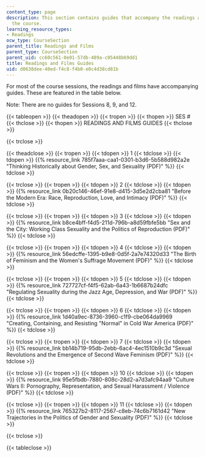 ```yaml
---
content_type: page
description: This section contains guides that accompany the readings and films for
  the course.
learning_resource_types:
- Readings
ocw_type: CourseSection
parent_title: Readings and Films
parent_type: CourseSection
parent_uid: cc60c561-0e01-57db-489a-c05448b69dd1
title: Readings and Films Guides
uid: d0638dee-40ed-f4c8-f4b0-e0c4d38cd81b
---
```


For most of the course sessions, the readings and films have accompanying guides. These are featured in the table below.

Note: There are no guides for Sessions 8, 9, and 12.

{{< tableopen >}}
{{< theadopen >}}
{{< tropen >}}
{{< thopen >}}
SES #
{{< thclose >}}
{{< thopen >}}
READINGS AND FILMS GUIDES
{{< thclose >}}

{{< trclose >}}

{{< theadclose >}}
{{< tropen >}}
{{< tdopen >}}
1
{{< tdclose >}}
{{< tdopen >}}
{{% resource_link 785f7aaa-caa1-0301-b3d6-5b588d982a2e "Thinking Historically about Gender, Sex, and Sexuality (PDF)" %}}
{{< tdclose >}}

{{< trclose >}}
{{< tropen >}}
{{< tdopen >}}
2
{{< tdclose >}}
{{< tdopen >}}
{{% resource_link 0b20c146-46ef-91e8-d415-3d5e2d2cba81 "Before the Modern Era: Race, Reproduction, Love, and Intimacy (PDF)" %}}
{{< tdclose >}}

{{< trclose >}}
{{< tropen >}}
{{< tdopen >}}
3
{{< tdclose >}}
{{< tdopen >}}
{{% resource_link b8ce4bff-f4d5-211d-796b-a8d59fbfe5bb "Sex and the City: Working Class Sexuality and the Politics of Reproduction (PDF)" %}}
{{< tdclose >}}

{{< trclose >}}
{{< tropen >}}
{{< tdopen >}}
4
{{< tdclose >}}
{{< tdopen >}}
{{% resource_link 56edcffe-1395-b9e8-0d5f-2a7e74320d33 "The Birth of Feminism and the Women's Suffrage Movement (PDF)" %}}
{{< tdclose >}}

{{< trclose >}}
{{< tropen >}}
{{< tdopen >}}
5
{{< tdclose >}}
{{< tdopen >}}
{{% resource_link 727727cf-f4f5-62ab-6a43-1b6687b24dfc "Regulating Sexuality during the Jazz Age, Depression, and War (PDF)" %}}
{{< tdclose >}}

{{< trclose >}}
{{< tropen >}}
{{< tdopen >}}
6
{{< tdclose >}}
{{< tdopen >}}
{{% resource_link 1d40a9ec-8736-3960-c1f9-cbe064da9969 "Creating, Containing, and Resisting \"Normal\" in Cold War America (PDF)" %}}
{{< tdclose >}}

{{< trclose >}}
{{< tropen >}}
{{< tdopen >}}
7
{{< tdclose >}}
{{< tdopen >}}
{{% resource_link bb14b719-95db-2ebb-6ac4-4ec1510b9c3d "Sexual Revolutions and the Emergence of Second Wave Feminism (PDF)" %}}
{{< tdclose >}}

{{< trclose >}}
{{< tropen >}}
{{< tdopen >}}
10
{{< tdclose >}}
{{< tdopen >}}
{{% resource_link 95e5fbdb-7880-808c-28d2-a7d3afc94aa9 "Culture Wars II: Pornography, Representation, and Sexual Harassment / Violence (PDF)" %}}
{{< tdclose >}}

{{< trclose >}}
{{< tropen >}}
{{< tdopen >}}
11
{{< tdclose >}}
{{< tdopen >}}
{{% resource_link 765327b2-8117-2567-c8eb-74c6b7161d42 "New Trajectories in the Politics of Gender and Sexuality (PDF)" %}}
{{< tdclose >}}

{{< trclose >}}

{{< tableclose >}}